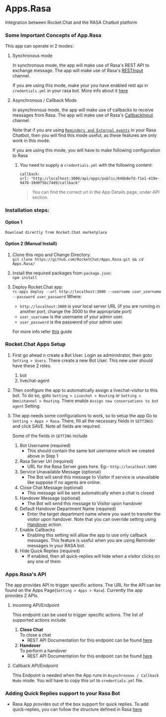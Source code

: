 # Apps.Rasa
Integration between Rocket.Chat and the RASA Chatbot platform

### Some Important Concepts of App.Rasa

 This app can operate in 2 modes:

 1. Synchronous mode
    
    In synchronous mode, the app will make use of Rasa's REST API to exchange message. The app will make use of Rasa's [RESTInput](https://rasa.com/docs/rasa/user-guide/connectors/your-own-website/#restinput) channel.
    
    If you are using this mode, make your you have enabled rest api in `credentials.yml` in your rasa bot. More info about it [here](https://rasa.com/docs/rasa/user-guide/connectors/your-own-website/#restinput)

 2. Asynchronous / Callback Mode
    
    In asynchronous mode, the app will make use of callbacks to receive messages from Rasa. The app will make use of Rasa's [CallbackInput](https://rasa.com/docs/rasa/user-guide/connectors/your-own-website/#callbackinput) channel.

    Note that if you are using [`Reminders and External events`](https://rasa.com/docs/rasa/core/reminders-and-external-events/#reminders-and-external-events) in your Rasa Chatbot, then you will find this mode useful, as these features are only work in this mode.

    If you are using this mode, you will have to make following configuration to Rasa

    1. You need to supply a `credentials.yml` with the following content:

        ```
        callback:
        url: "http://localhost:3000/api/apps/public/646b8e7d-f1e1-419e-9478-10d0f5bc74d9/callback"
    	```
    	> You can find the correct url in the App Details page, under API section.


### Installation steps:

#### Option 1
    Download directly from Rocket.Chat marketplace

#### Option 2 (Manual Install)

 1. Clone this repo and Change Directory: </br>
 `git clone https://github.com/RocketChat/Apps.Rasa.git && cd Apps.Rasa/`
 
 2. Install the required packages from `package.json`: </br>
	 `npm install`

 3. Deploy Rocket.Chat app: </br>
    `rc-apps deploy --url http://localhost:3000 --username user_username --password user_password`
    Where:
    - `http://localhost:3000` is your local server URL (if you are running in another port, change the 3000 to the appropriate port)
    - `user_username` is the username of your admin user.
    - `user_password` is the password of your admin user.
    
    For more info refer [this](https://rocket.chat/docs/developer-guides/developing-apps/getting-started/) guide


### Rocket.Chat Apps Setup

1. First go ahead n create a Bot User. Login as administrator, then goto `Setting > Users`. There create a new Bot User. This new user should have these 2 roles.</br>
    1. bot
    2. livechat-agent

2. Then configure the app to automatically assign a livechat-visitor to this bot. To do so, goto `Setting > Livechat > Routing` or `Setting > Omnichannel > Routing`. There enable `Assign new conversations to bot agent` Setting.

3. The app needs some configurations to work, so to setup the app Go to `Setting > Apps > Rasa`. There, fill all the necessary fields in `SETTINGS` and click SAVE. Note all fields are required. 
    
    Some of the fields in `SETTING` include
    1. Bot Username (required)
        - This should contain the same bot username which we created above in Step 1
    2. Rasa Server Url (required)
        - URL for the Rasa Server goes here. Eg:- `http://localhost:5005`
    3. Service Unavailable Message (optional)
        - The Bot will send this message to Visitor if service is unavailable like suppose if no agents are online.
    4. Close Chat Message (optional)
        - This message will be sent automatically when a chat is closed
    5. Handover Message (optional)
        - The Bot will send this message to Visitor upon handover
    6. Default Handover Department Name (required)
        - Enter the target department name where you want to transfer the visitor upon handover. Note that you can override setting using [Handover](./docs/api-endpoints/perform-handover.md) action.
    7. Enable Callbacks
        - Enabling this setting will allow the app to use only callback messages. This feature is   useful when you are using Reminder messages in your RASA bot.
    8. Hide Quick Replies (required)
        - If enabled, then all quick-replies will hide when a visitor clicks on any one of them

### Apps.Rasa's API

The app provides API to trigger specific actions. The URL for the API can be found on the Apps Page(`Setting > Apps > Rasa`). Currently the app provides 2 APIs.

1. Incoming API/Endpoint

    This endpoint can be used to trigger specific actions. The list of supported actions include
    1. **Close Chat**<br/>
        To close a chat
        - REST API Documentation for this endpoint can be found [here](./docs/api-endpoints/close-chat.md)
    2. **Handover**<br/>
        To perform a handover
        - REST API Documentation for this endpoint can be found [here](./docs/api-endpoints/perform-handover.md)

2. Callback API/Endpoint
    
    This Endpoint is needed when the App runs in `Asynchronous / Callback Mode` mode. You will have to copy this url to `credentials.yml` file.



### Adding Quick Replies support to your Rasa Bot

- Rasa App provides out of the box support for quick replies. To add quick-replies, you can follow the structure defined in Rasa [here](https://rasa.com/docs/rasa/responses#rich-responses)
